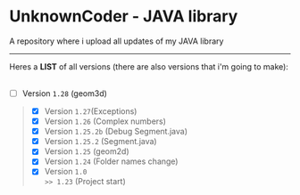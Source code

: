# UnknownCoder - JAVA library
A repository where i upload all updates of my JAVA library
***

Heres a **LIST** of all versions (there are also versions that i'm going to make):
<br>
<br>
 - [ ] Version <code>1.28</code> (geom3d)
> - [x] Version <code>1.27</code >(Exceptions)
> - [x] Version <code>1.26</code> (Complex numbers)
> - [x] Version <code>1.25.2b</code> (Debug Segment.java)
> - [x] Version <code>1.25.2</code> (Segment.java)
> - [x] Version <code>1.25</code> (geom2d)
> - [x] Version <code>1.24</code> (Folder names change)
> - [x] Version <code>1.0 >> 1.23</code> (Project start)
